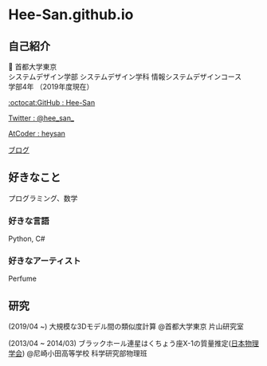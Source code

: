 # Hee-San.github.io
## 自己紹介

:school: 首都大学東京  
システムデザイン学部 システムデザイン学科 情報システムデザインコース  
学部4年 （2019年度現在）

[:octocat:GitHub : Hee-San](github.com/Hee-San)

[Twitter : @hee_san_](https://twitter.com/hee_san_)

[AtCoder : heysan](https://atcoder.jp/users/heysan)

[ブログ](https://hee-san.github.io/blog/)

## 好きなこと

プログラミング、数学

### 好きな言語
Python, C#

### 好きなアーティスト
Perfume

## 研究
(2019/04 ~) 大規模な3Dモデル間の類似度計算 @首都大学東京 片山研究室

(2013/04 ~ 2014/03) ブラックホール連星はくちょう座X-1の質量推定([日本物理学会](https://ci.nii.ac.jp/naid/110009798707)) @尼崎小田高等学校 科学研究部物理班
